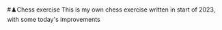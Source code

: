 #♟️Chess exercise
This is my own chess exercise written in start of 2023, with some today's improvements
